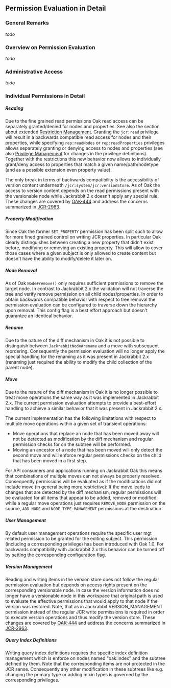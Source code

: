 <!--
   Licensed to the Apache Software Foundation (ASF) under one or more
   contributor license agreements.  See the NOTICE file distributed with
   this work for additional information regarding copyright ownership.
   The ASF licenses this file to You under the Apache License, Version 2.0
   (the "License"); you may not use this file except in compliance with
   the License.  You may obtain a copy of the License at

       http://www.apache.org/licenses/LICENSE-2.0

   Unless required by applicable law or agreed to in writing, software
   distributed under the License is distributed on an "AS IS" BASIS,
   WITHOUT WARRANTIES OR CONDITIONS OF ANY KIND, either express or implied.
   See the License for the specific language governing permissions and
   limitations under the License.
-->

Permission Evaluation in Detail
--------------------------------------------------------------------------------

### General Remarks

_todo_

### Overview on Permission Evaluation

_todo_


### Administrative Access

_todo_


### Individual Permissions in Detail


##### Reading
Due to the fine grained read permissions Oak read access can be separately granted/denied
for nodes and properties. See also the section about extended [Restriction Management](../accesscontrol/restriction.html).
Granting the `jcr:read` privilege will result in a backwards compatible
read access for nodes and their properties, while specifying `rep:readNodes` or
`rep:readProperties` privileges allows separately granting or denying access to
nodes and properties (see also [Privilege Management](../privilege.html) for changes
in the privilege definitions).
Together with the restrictions this new behavior now allows to individually grant/deny
access to properties that match a given name/path/nodetype (and as a possible extension even property value).

The only break in terms of backwards compatibility is the accessibility of version
content underneath `/jcr:system/jcr:versionStore`. As of Oak the access to version
content depends on the read permissions present with the versionable node while
Jackrabbit 2.x doesn't apply any special rule. These changes are covered by [OAK-444]
and address the concerns summarized in [JCR-2963].

##### Property Modification
Since Oak the former `SET_PROPERTY` permission has been split such to allow for more fined grained control on writing JCR properties. In particular Oak clearly distinguishes between creating a new property that didn't exist before, modifying or removing an existing property.
This will allow to cover those cases where a given subject is only allowed to create content but doesn't have the ability to modify/delete it later on.

##### Node Removal
As of Oak `Node#remove()` only requires sufficient permissions to remove the target node. In contrast to Jackrabbit 2.x the validation will not traverse the tree and verify remove permission on all child nodes/properties.
In order to obtain backwards compatible behavior with respect to tree removal the permission evaluation can be configured to traverse down the hierarchy upon removal. This config flag is a best effort approach but doesn't guarantee an identical behavior.

##### Rename
Due to the nature of the diff mechanism in Oak it is not possible to distinguish
between `JackrabbitNode#rename` and a move with subsequent reordering. Consequently
the permission evaluation will no longer apply the special handling for the renaming
as it was present in Jackrabbit 2.x (renaming just required the ability to modify
the child collection of the parent node).

##### Move
Due to the nature of the diff mechanism in Oak it is no longer possible to treat
move operations the same way as it was implemented in Jackrabbit 2.x. The current
permission evaluation attempts to provide a best-effort handling to achieve a
similar behavior that it was present in Jackrabbit 2.x.

The current implementation has the following limitations with respect to multiple
move operations within a given set of transient operations:

- Move operations that replace an node that has been moved away will not be
detected as modification by the diff mechanism and regular permission checks for
on the subtree will be performed.
- Moving an ancestor of a node that has been moved will only detect the second
move and will enforce regular permissions checks on the child that has been moved
in a first step.

For API consumers and applications running on Jackrabbit Oak this means that
combinations of multiple moves can not always be properly resolved. Consequently
permissions will be evaluated as if the modifications did not include move
(in general being more restrictive): If the move leads to changes that are detected
by the diff mechanism, regular permissions will be evaluated for all items that
appear to be added, removed or modified, while a regular move operations just
requires `REMOVE_NODE` permission on the source, `ADD_NODE` and `NODE_TYPE_MANAGEMENT`
permissions at the destination.

##### User Management
By default user management operations require the specific user mgt related permission to be granted for the editing subject. This permission (including a corresponding privilege) has been introduced with Oak 1.0.
For backwards compatibility with Jackrabbit 2.x this behavior can be turned off by setting the corresponding configuration flag.

##### Version Management
Reading and writing items in the version store does not follow the regular permission evaluation but depends on access rights present on the corresponding versionable node. In case the version information does no longer have a versionable node in this workspace that original path is used to evaluate the effective permissions that would apply to that node if the version was restored.
Note, that as in Jackrabbit VERSION_MANAGEMENT permission instead of the regular JCR write permissions is required in order to execute version operations and thus modify the version store. These changes are covered by [OAK-444] and address the concerns summarized in [JCR-2963].

##### Query Index Definitions
Writing query index definitions requires the specific index definition management
which is enforce on nodes named "oak:index" and the subtree defined by them.
Note that the corresponding items are not protected in the JCR sense. Consequently
any other modification in these subtrees like e.g. changing the primary type
or adding mixin types is governed by the corresponding privileges.


<!-- hidden references -->
[OAK-444]: https://issues.apache.org/jira/browse/OAK-444
[JCR-2963]: https://issues.apache.org/jira/browse/JCR-2963